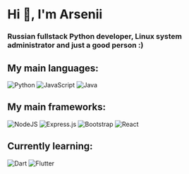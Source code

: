 <h1>Hi 👋, I'm Arsenii</h1>
<h3>Russian fullstack Python developer, Linux system administrator and just a good person :)</h3>

## My main languages: 
![Python](https://img.shields.io/badge/python%20-%2314354C.svg?&style=for-the-badge&logo=python&logoColor=white) ![JavaScript](https://img.shields.io/badge/javascript%20-%23323330.svg?&style=for-the-badge&logo=javascript&logoColor=%23F7DF1E) ![Java](https://img.shields.io/badge/java-%23ED8B00.svg?&style=for-the-badge&logo=java&logoColor=white)
## My main frameworks: 
![NodeJS](https://img.shields.io/badge/node.js%20-%2343853D.svg?&style=for-the-badge&logo=node.js&logoColor=white) ![Express.js](https://img.shields.io/badge/express.js%20-%23404d59.svg?&style=for-the-badge) ![Bootstrap](https://img.shields.io/badge/bootstrap%20-%23563D7C.svg?&style=for-the-badge&logo=bootstrap&logoColor=white) ![React](https://img.shields.io/badge/react%20-%2320232a.svg?&style=for-the-badge&logo=react&logoColor=%2361DAFB)
## Currently learning: 
![Dart](https://img.shields.io/badge/dart-%230175C2.svg?&style=for-the-badge&logo=dart&logoColor=white) ![Flutter](https://img.shields.io/badge/Flutter%20-%2302569B.svg?&style=for-the-badge&logo=Flutter&logoColor=white)
